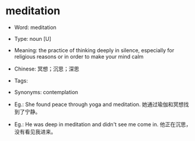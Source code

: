 # meditation

- Word: meditation

- Type: noun [U]
- Meaning: the practice of thinking deeply in silence, especially for religious reasons or in order to make your mind calm
- Chinese: 冥想；沉思；深思
- Tags: 
- Synonyms: contemplation
- Eg.: She found peace through yoga and meditation. 她通过瑜伽和冥想找到了宁静。
- Eg.: He was deep in meditation and didn't see me come in. 他正在沉思，没有看见我进来。

